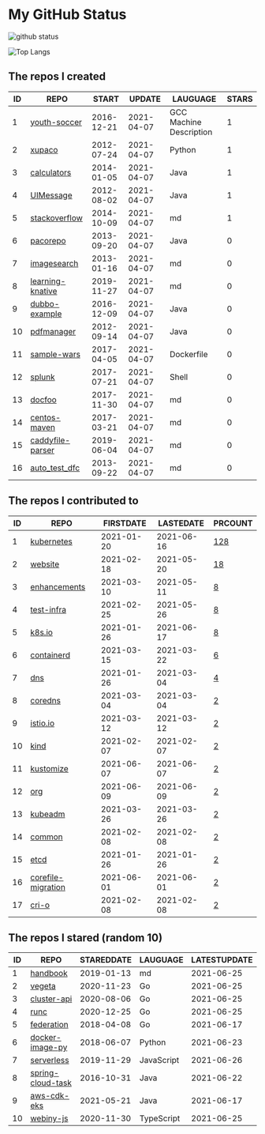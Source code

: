 # My GitHub Status

<img src="https://github-readme-stats-1.yihong0618.vercel.app/api?username=pacoxu&show_icons=true&&&hide_title=true&count_private=true" alt="github status" />

![Top Langs](https://github-readme-stats-1.yihong0618.vercel.app/api/top-langs/?username=pacoxu&layout=compact)

<!--START_SECTION:my_github-->
## The repos I created
| ID |                              REPO                              |   START    |   UPDATE   |        LAUGUAGE         | STARS |
|----|----------------------------------------------------------------|------------|------------|-------------------------|-------|
|  1 | [youth-soccer](https://github.com/pacoxu/youth-soccer)         | 2016-12-21 | 2021-04-07 | GCC Machine Description |     1 |
|  2 | [xupaco](https://github.com/pacoxu/xupaco)                     | 2012-07-24 | 2021-04-07 | Python                  |     1 |
|  3 | [calculators](https://github.com/pacoxu/calculators)           | 2014-01-05 | 2021-04-07 | Java                    |     1 |
|  4 | [UIMessage](https://github.com/pacoxu/UIMessage)               | 2012-08-02 | 2021-04-07 | Java                    |     1 |
|  5 | [stackoverflow](https://github.com/pacoxu/stackoverflow)       | 2014-10-09 | 2021-04-07 | md                      |     1 |
|  6 | [pacorepo](https://github.com/pacoxu/pacorepo)                 | 2013-09-20 | 2021-04-07 | Java                    |     0 |
|  7 | [imagesearch](https://github.com/pacoxu/imagesearch)           | 2013-01-16 | 2021-04-07 | md                      |     0 |
|  8 | [learning-knative](https://github.com/pacoxu/learning-knative) | 2019-11-27 | 2021-04-07 | md                      |     0 |
|  9 | [dubbo-example](https://github.com/pacoxu/dubbo-example)       | 2016-12-09 | 2021-04-07 | Java                    |     0 |
| 10 | [pdfmanager](https://github.com/pacoxu/pdfmanager)             | 2012-09-14 | 2021-04-07 | Java                    |     0 |
| 11 | [sample-wars](https://github.com/pacoxu/sample-wars)           | 2017-04-05 | 2021-04-07 | Dockerfile              |     0 |
| 12 | [splunk](https://github.com/pacoxu/splunk)                     | 2017-07-21 | 2021-04-07 | Shell                   |     0 |
| 13 | [docfoo](https://github.com/pacoxu/docfoo)                     | 2017-11-30 | 2021-04-07 | md                      |     0 |
| 14 | [centos-maven](https://github.com/pacoxu/centos-maven)         | 2017-03-21 | 2021-04-07 | md                      |     0 |
| 15 | [caddyfile-parser](https://github.com/pacoxu/caddyfile-parser) | 2019-06-04 | 2021-04-07 | md                      |     0 |
| 16 | [auto_test_dfc](https://github.com/pacoxu/auto_test_dfc)       | 2013-09-22 | 2021-04-07 | md                      |     0 |

## The repos I contributed to
| ID |                                REPO                                 | FIRSTDATE  | LASTEDATE  |                                      PRCOUNT                                       |
|----|---------------------------------------------------------------------|------------|------------|------------------------------------------------------------------------------------|
|  1 | [kubernetes](https://github.com/kubernetes/kubernetes)              | 2021-01-20 | 2021-06-16 | [128](https://github.com/kubernetes/kubernetes/pulls?q=is%3Apr+author%3Apacoxu)    |
|  2 | [website](https://github.com/kubernetes/website)                    | 2021-02-18 | 2021-05-20 | [18](https://github.com/kubernetes/website/pulls?q=is%3Apr+author%3Apacoxu)        |
|  3 | [enhancements](https://github.com/kubernetes/enhancements)          | 2021-03-10 | 2021-05-11 | [8](https://github.com/kubernetes/enhancements/pulls?q=is%3Apr+author%3Apacoxu)    |
|  4 | [test-infra](https://github.com/kubernetes/test-infra)              | 2021-02-25 | 2021-05-26 | [8](https://github.com/kubernetes/test-infra/pulls?q=is%3Apr+author%3Apacoxu)      |
|  5 | [k8s.io](https://github.com/kubernetes/k8s.io)                      | 2021-01-26 | 2021-06-17 | [8](https://github.com/kubernetes/k8s.io/pulls?q=is%3Apr+author%3Apacoxu)          |
|  6 | [containerd](https://github.com/containerd/containerd)              | 2021-03-15 | 2021-03-22 | [6](https://github.com/containerd/containerd/pulls?q=is%3Apr+author%3Apacoxu)      |
|  7 | [dns](https://github.com/kubernetes/dns)                            | 2021-01-26 | 2021-03-04 | [4](https://github.com/kubernetes/dns/pulls?q=is%3Apr+author%3Apacoxu)             |
|  8 | [coredns](https://github.com/coredns/coredns)                       | 2021-03-04 | 2021-03-04 | [2](https://github.com/coredns/coredns/pulls?q=is%3Apr+author%3Apacoxu)            |
|  9 | [istio.io](https://github.com/istio/istio.io)                       | 2021-03-12 | 2021-03-12 | [2](https://github.com/istio/istio.io/pulls?q=is%3Apr+author%3Apacoxu)             |
| 10 | [kind](https://github.com/kubernetes-sigs/kind)                     | 2021-02-07 | 2021-02-07 | [2](https://github.com/kubernetes-sigs/kind/pulls?q=is%3Apr+author%3Apacoxu)       |
| 11 | [kustomize](https://github.com/kubernetes-sigs/kustomize)           | 2021-06-07 | 2021-06-07 | [2](https://github.com/kubernetes-sigs/kustomize/pulls?q=is%3Apr+author%3Apacoxu)  |
| 12 | [org](https://github.com/kubernetes/org)                            | 2021-06-09 | 2021-06-09 | [2](https://github.com/kubernetes/org/pulls?q=is%3Apr+author%3Apacoxu)             |
| 13 | [kubeadm](https://github.com/kubernetes/kubeadm)                    | 2021-03-26 | 2021-03-26 | [2](https://github.com/kubernetes/kubeadm/pulls?q=is%3Apr+author%3Apacoxu)         |
| 14 | [common](https://github.com/containers/common)                      | 2021-02-08 | 2021-02-08 | [2](https://github.com/containers/common/pulls?q=is%3Apr+author%3Apacoxu)          |
| 15 | [etcd](https://github.com/etcd-io/etcd)                             | 2021-01-26 | 2021-01-26 | [2](https://github.com/etcd-io/etcd/pulls?q=is%3Apr+author%3Apacoxu)               |
| 16 | [corefile-migration](https://github.com/coredns/corefile-migration) | 2021-06-01 | 2021-06-01 | [2](https://github.com/coredns/corefile-migration/pulls?q=is%3Apr+author%3Apacoxu) |
| 17 | [cri-o](https://github.com/cri-o/cri-o)                             | 2021-02-08 | 2021-02-08 | [2](https://github.com/cri-o/cri-o/pulls?q=is%3Apr+author%3Apacoxu)                |

## The repos I stared (random 10)
| ID |                                  REPO                                  | STAREDDATE |  LAUGUAGE  | LATESTUPDATE |
|----|------------------------------------------------------------------------|------------|------------|--------------|
|  1 | [handbook](https://github.com/basecamp/handbook)                       | 2019-01-13 | md         | 2021-06-25   |
|  2 | [vegeta](https://github.com/tsenart/vegeta)                            | 2020-11-23 | Go         | 2021-06-25   |
|  3 | [cluster-api](https://github.com/kubernetes-sigs/cluster-api)          | 2020-08-06 | Go         | 2021-06-25   |
|  4 | [runc](https://github.com/opencontainers/runc)                         | 2020-12-25 | Go         | 2021-06-25   |
|  5 | [federation](https://github.com/kubernetes-retired/federation)         | 2018-04-08 | Go         | 2021-06-17   |
|  6 | [docker-image-py](https://github.com/realityone/docker-image-py)       | 2018-06-07 | Python     | 2021-06-23   |
|  7 | [serverless](https://github.com/serverless/serverless)                 | 2019-11-29 | JavaScript | 2021-06-26   |
|  8 | [spring-cloud-task](https://github.com/spring-cloud/spring-cloud-task) | 2016-10-31 | Java       | 2021-06-22   |
|  9 | [aws-cdk-eks](https://github.com/jimmyraywv/aws-cdk-eks)               | 2021-05-21 | Java       | 2021-06-17   |
| 10 | [webiny-js](https://github.com/webiny/webiny-js)                       | 2020-11-30 | TypeScript | 2021-06-25   |

<!--END_SECTION:my_github-->
